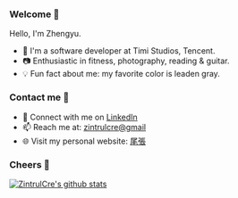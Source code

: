 ### Welcome 👋

Hello, I'm Zhengyu. 

- 👤 I'm a software developer at Timi Studios, Tencent.
- 📷 Enthusiastic in fitness, photography, reading & guitar.
- 💡 Fun fact about me: my favorite color is leaden gray.


### Contact me 📧

- 💼 Connect with me on [LinkedIn](https://www.linkedin.com/in/zhengyu-chen-19065a164/)
- 📫 Reach me at: [zintrulcre@gmail](mailto:zintrulcre@gmail)
- 🌐 Visit my personal website: [尾張](https://zintrulcre.vip/)


### Cheers 🍻

[![ZintrulCre's github stats](https://github-readme-stats.vercel.app/api?username=ZintrulCre&theme=blueberry)](https://github.com/anuraghazra/github-readme-stats)

